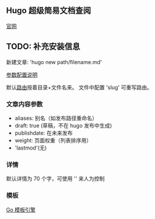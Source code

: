 ## Hugo 超级简易文档查阅

[官网](http://www.gohugo.io/)

## TODO: 补充安装信息

新建文章:
'hugo new path/filename.md'

[参数配置说明](http://www.gohugo.io/overview/configuration/)

默认[路由](http://www.gohugo.io/content/organization/#path-breakdown-in-hugo)按着目录+文件名来。 文件中配置 'slug' 可重写路由。

### 文章内容参数
* aliases: 别名（如发布路径重命名）
* draft: true (草稿，不在 hugo 发布中生成)
* publishdate:  在未来发布
* weight: 页面权重（列表排序用）
* 'lastmod'(无)

### 详情
默认详情为 70 个字，可使用 '<!--more-->' 来人为控制

### 模板
[Go 模板引擎]()